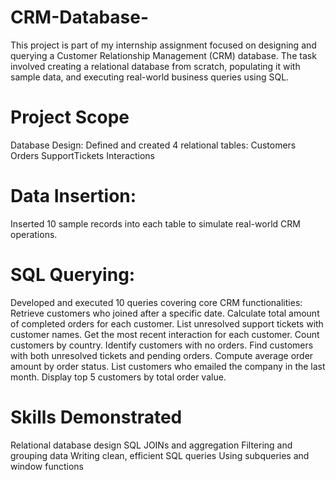 # CRM-Database-
This project is part of my internship assignment focused on designing and querying a Customer Relationship Management (CRM) database. The task involved creating a relational database from scratch, populating it with sample data, and executing real-world business queries using SQL.

 # Project Scope
Database Design:
Defined and created 4 relational tables:
Customers
Orders
SupportTickets
Interactions

# Data Insertion:
Inserted 10 sample records into each table to simulate real-world CRM operations.

# SQL Querying:
Developed and executed 10 queries covering core CRM functionalities:
Retrieve customers who joined after a specific date.
Calculate total amount of completed orders for each customer.
List unresolved support tickets with customer names.
Get the most recent interaction for each customer.
Count customers by country.
Identify customers with no orders.
Find customers with both unresolved tickets and pending orders.
Compute average order amount by order status.
List customers who emailed the company in the last month.
Display top 5 customers by total order value.

# Skills Demonstrated
Relational database design
SQL JOINs and aggregation
Filtering and grouping data
Writing clean, efficient SQL queries
Using subqueries and window functions
